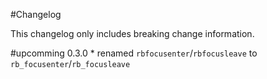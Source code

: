 #Changelog

This changelog only includes breaking change information.

#upcomming 0.3.0
    * renamed `rbfocusenter`/`rbfocusleave` to `rb_focusenter`/`rb_focusleave`
